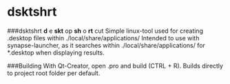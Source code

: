 dsktshrt
=========

###dsktshrt
**d** e **skt** op **sh** o **rt** cut
Simple linux-tool used for creating .desktop files within ./local/share/applications/
Intended to use with synapse-launcher, as it searches within ./local/share/applications/ for *.desktop when displaying results.

###Building
With Qt-Creator, open .pro and build (CTRL + R). Builds directly to project root folder per default.
